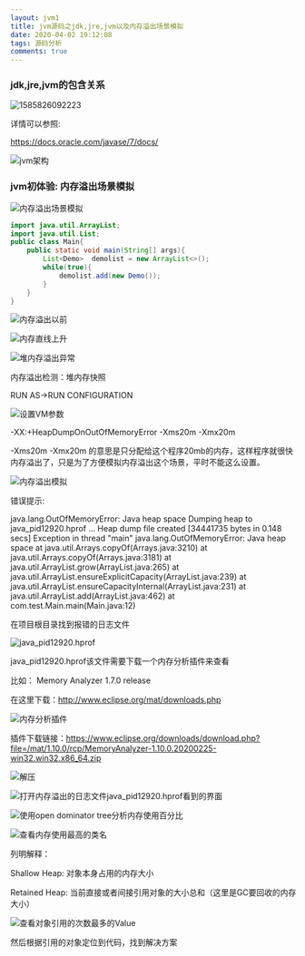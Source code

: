 ```yaml
---
layout: jvm1
title: jvm源码之jdk,jre,jvm以及内存溢出场景模拟
date: 2020-04-02 19:12:08
tags: 源码分析
comments: true
---
```


### jdk,jre,jvm的包含关系

![1585826092223](1585826092223.png)

详情可以参照:

<https://docs.oracle.com/javase/7/docs/>

![jvm架构](1585826305357.png)

### jvm初体验: 内存溢出场景模拟

<!--more-->

![内存溢出场景模拟](1585829912226.png)

```java
import java.util.ArrayList;
import java.util.List;
public class Main{
    public static void main(String[] args){
        List<Demo>  demolist = new ArrayList<>();
        while(true){
            demolist.add(new Demo());
        }
    }
}
```

![内存溢出以前](1585830534423.png)

![内存直线上升](1585830000745.png)

![堆内存溢出异常](1585830050838.png)

内存溢出检测：堆内存快照

RUN AS->RUN CONFIGURATION

![设置VM参数](1585831275215.png)

-XX:+HeapDumpOnOutOfMemoryError -Xms20m -Xmx20m

-Xms20m -Xmx20m 的意思是只分配给这个程序20mb的内存，这样程序就很快内存溢出了，只是为了方便模拟内存溢出这个场景，平时不能这么设置。

![内存溢出模拟](1585831573263.png)

错误提示:

java.lang.OutOfMemoryError: Java heap space
Dumping heap to java_pid12920.hprof ...
Heap dump file created [34441735 bytes in 0.148 secs]
Exception in thread "main" java.lang.OutOfMemoryError: Java heap space
	at java.util.Arrays.copyOf(Arrays.java:3210)
	at java.util.Arrays.copyOf(Arrays.java:3181)
	at java.util.ArrayList.grow(ArrayList.java:265)
	at java.util.ArrayList.ensureExplicitCapacity(ArrayList.java:239)
	at java.util.ArrayList.ensureCapacityInternal(ArrayList.java:231)
	at java.util.ArrayList.add(ArrayList.java:462)
	at com.test.Main.main(Main.java:12)

在项目根目录找到报错的日志文件

![java_pid12920.hprof](1585831746962.png)

java_pid12920.hprof该文件需要下载一个内存分析插件来查看

比如： Memory Analyzer 1.7.0 release

在这里下载：<http://www.eclipse.org/mat/downloads.php>

![内存分析插件](1585831976642.png)

插件下载链接：<https://www.eclipse.org/downloads/download.php?file=/mat/1.10.0/rcp/MemoryAnalyzer-1.10.0.20200225-win32.win32.x86_64.zip>

![解压](1585833829570.png)

![打开内存溢出的日志文件java_pid12920.hprof看到的界面](1585833861684.png)

![使用open dominator tree分析内存使用百分比](1585834325180.png)

![查看内存使用最高的类名](1585834428860.png)

列明解释：

Shallow Heap: 对象本身占用的内存大小

Retained Heap: 当前直接或者间接引用对象的大小总和（这里是GC要回收的内存大小）

![查看对象引用的次数最多的Value](1585834996009.png)

然后根据引用的对象定位到代码，找到解决方案

